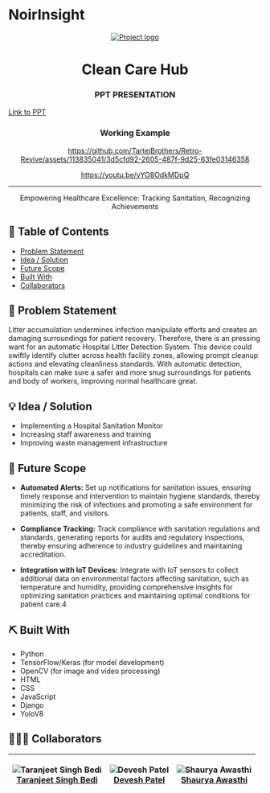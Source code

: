 # NoirInsight

<p align="center">
  <a href="" rel="noopener">
 <img src="static/assets/favicon.ico" alt="Project logo"></a>
</p>
<h1 align="center">Clean Care Hub</h3>

<h3 align="center">PPT PRESENTATION</h3>
<p align="center">

[Link to PPT](https://docs.google.com/presentation/d/1lgM9AowM0eXNXF017U9JQ7YBHTPlmkO3Y9bioiH9NIU/edit?usp=sharing)

</p>
<h3 align="center">Working Example</h3>
<div align="center">

https://github.com/TartejBrothers/Retro-Revive/assets/113835041/3d5cfd92-2605-487f-9d25-63fe03146358

https://youtu.be/yYO8OdkMDpQ

</div>

---

<p align="center"> 
Empowering Healthcare Excellence: Tracking Sanitation, Recognizing Achievements
</p>

## 📝 Table of Contents

- [Problem Statement](#problem_statement)
- [Idea / Solution](#idea)
- [Future Scope](#future_scope)
- [Built With](#tech_stack)
- [Collaborators](#collaborators)

## 🧐 Problem Statement <a name = "problem_statement"></a>

Litter accumulation undermines infection manipulate efforts and creates an damaging surroundings for patient recovery. Therefore, there is an pressing want for an automatic Hospital Litter Detection System. This device could swiftly identify clutter across health facility zones, allowing prompt cleanup actions and elevating cleanliness standards. With automatic detection, hospitals can make sure a safer and more snug surroundings for patients and body of workers, improving normal healthcare great.

## 💡 Idea / Solution <a name = "idea"></a>

- Implementing a Hospital Sanitation Monitor
- Increasing staff awareness and training
- Improving waste management infrastructure

## 🚀 Future Scope <a name = "future_scope"></a>

- **Automated Alerts:** Set up notifications for sanitation issues, ensuring timely response and intervention to maintain hygiene standards, thereby minimizing the risk of infections and promoting a safe environment for patients, staff, and visitors.

- **Compliance Tracking:** Track compliance with sanitation regulations and standards, generating reports for audits and regulatory inspections, thereby ensuring adherence to industry guidelines and maintaining accreditation.

- **Integration with IoT Devices:** Integrate with IoT sensors to collect additional data on environmental factors affecting sanitation, such as temperature and humidity, providing comprehensive insights for optimizing sanitation practices and maintaining optimal conditions for patient care.4

## ⛏️ Built With <a name = "tech_stack"></a>

- Python
- TensorFlow/Keras (for model development)
- OpenCV (for image and video processing)
- HTML
- CSS
- JavaScript
- Django
- YoloV8

## 🧑🏼‍💻 Collaborators <a name = "collaborators"></a>
| <p align="center">![Taranjeet Singh Bedi](https://github.com/TartejBrothers.png?size=128)<br>[Taranjeet Singh Bedi](https://github.com/TartejBrothers)</p> | <p align="center">![Devesh Patel](https://github.com/devesh711.png?size=128)<br>[Devesh Patel](https://github.com/devesh711)</p> |<p align="center">![Shaurya Awasthi](https://github.com/Shaurya200401.png?size=128)<br>[Shaurya Awasthi](https://github.com/Shaurya200401)</p> |
| -------------------------------------------------------------------------------------------------------------------------------- | ------------------------------------------------------------------------------------------------------------------------------------------------------ | ------------------------------------------------------------------------------------------------------------------------------------------------------ | 
